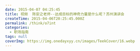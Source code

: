 ```yaml
---
date: 2015-04-07 04:25:45
title: 视频  陈安之老师--达成目标的神奇力量是什么呢？苏州演讲会
createTime: 2015-04-06T20:25:45.000Z
permalink: /think/o7int
categories:
  - 职场指南
tags: null
coverImg: https://img.onedayxyy.cn/images/TeekCover/16.webp
---
```



